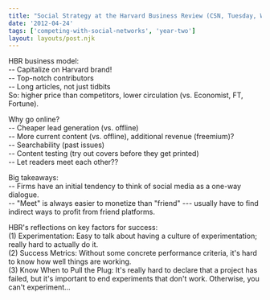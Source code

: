 ```yaml
---
title: "Social Strategy at the Harvard Business Review (CSN, Tuesday, Week 13)"
date: '2012-04-24'
tags: ['competing-with-social-networks', 'year-two']
layout: layouts/post.njk
---
```


HBR business model:\
-- Capitalize on Harvard brand!\
-- Top-notch contributors\
-- Long articles, not just tidbits\
So: higher price than competitors, lower circulation (vs. Economist, FT, Fortune).

Why go online?\
-- Cheaper lead generation (vs. offline)\
-- More current content (vs. offline), additional revenue (freemium)?\
-- Searchability (past issues)\
-- Content testing (try out covers before they get printed)\
-- Let readers meet each other??

Big takeaways:\
-- Firms have an initial tendency to think of social media as a one-way dialogue.\
-- "Meet" is always easier to monetize than "friend" --- usually have to find indirect ways to profit from friend platforms.

HBR's reflections on key factors for success:\
(1) Experimentation: Easy to talk about having a culture of experimentation; really hard to actually do it.\
(2) Success Metrics: Without some concrete performance criteria, it's hard to know how well things are working.\
(3) Know When to Pull the Plug: It's really hard to declare that a project has failed, but it's important to end experiments that don't work. Otherwise, you can't experiment...
